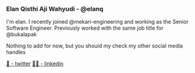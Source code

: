 ### Elan Qisthi Aji Wahyudi - @elanq

<!--
**elanq/elanq** is a ✨ _special_ ✨ repository because its `README.md` (this file) appears on your GitHub profile.

Here are some ideas to get you started:

- 🔭 I’m currently working on ...
- 🌱 I’m currently learning ...
- 👯 I’m looking to collaborate on ...
- 🤔 I’m looking for help with ...
- 💬 Ask me about ...
- 📫 How to reach me: ...
- 😄 Pronouns: ...
- ⚡ Fun fact: ...
-->

I'm elan. I recently joined @mekari-engineering and working as the Senior Software Engineer. Previously worked with the same job title for @bukalapak

Nothing to add for now, but you should my check my other social media handles

[🦜 - twitter](http://twitter.com/elanq)
[👨‍💻 - linkedin](http://linkedin.com/in/qisthi)
